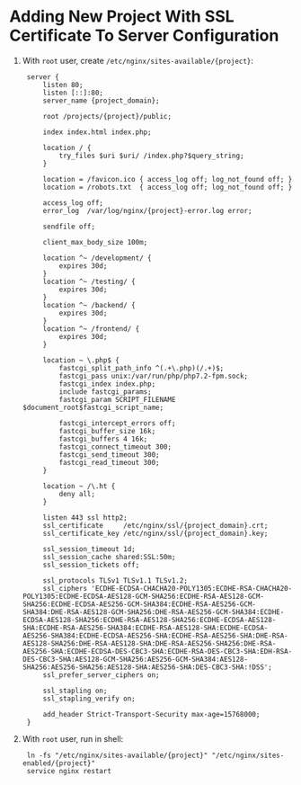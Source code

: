 # Adding New Project With SSL Certificate To Server Configuration #

1. With `root` user, create `/etc/nginx/sites-available/{project}`:

		server {
			listen 80;
			listen [::]:80;
		    server_name {project_domain};
		
			root /projects/{project}/public;
		
			index index.html index.php;
		
		    location / {
		        try_files $uri $uri/ /index.php?$query_string;
		    }
		
		    location = /favicon.ico { access_log off; log_not_found off; }
		    location = /robots.txt  { access_log off; log_not_found off; }
		
		    access_log off;
		    error_log  /var/log/nginx/{project}-error.log error;
		
		    sendfile off;
		
		    client_max_body_size 100m;
		
		    location ^~ /development/ {
		        expires 30d;
		    }
		    location ^~ /testing/ {
		        expires 30d;
		    }
		    location ^~ /backend/ {
		        expires 30d;
		    }
		    location ^~ /frontend/ {
		        expires 30d;
		    }
		
			location ~ \.php$ {
		        fastcgi_split_path_info ^(.+\.php)(/.+)$;
		        fastcgi_pass unix:/var/run/php/php7.2-fpm.sock;
		        fastcgi_index index.php;
		        include fastcgi_params;
		        fastcgi_param SCRIPT_FILENAME $document_root$fastcgi_script_name;
		
		        fastcgi_intercept_errors off;
		        fastcgi_buffer_size 16k;
		        fastcgi_buffers 4 16k;
		        fastcgi_connect_timeout 300;
		        fastcgi_send_timeout 300;
		        fastcgi_read_timeout 300;
		    }
		
		    location ~ /\.ht {
		        deny all;
		    }
		
		    listen 443 ssl http2;
		    ssl_certificate     /etc/nginx/ssl/{project_domain}.crt;
		    ssl_certificate_key /etc/nginx/ssl/{project_domain}.key;
		
		    ssl_session_timeout 1d;
		    ssl_session_cache shared:SSL:50m;
		    ssl_session_tickets off;
		
		    ssl_protocols TLSv1 TLSv1.1 TLSv1.2;
		    ssl_ciphers 'ECDHE-ECDSA-CHACHA20-POLY1305:ECDHE-RSA-CHACHA20-POLY1305:ECDHE-ECDSA-AES128-GCM-SHA256:ECDHE-RSA-AES128-GCM-SHA256:ECDHE-ECDSA-AES256-GCM-SHA384:ECDHE-RSA-AES256-GCM-SHA384:DHE-RSA-AES128-GCM-SHA256:DHE-RSA-AES256-GCM-SHA384:ECDHE-ECDSA-AES128-SHA256:ECDHE-RSA-AES128-SHA256:ECDHE-ECDSA-AES128-SHA:ECDHE-RSA-AES256-SHA384:ECDHE-RSA-AES128-SHA:ECDHE-ECDSA-AES256-SHA384:ECDHE-ECDSA-AES256-SHA:ECDHE-RSA-AES256-SHA:DHE-RSA-AES128-SHA256:DHE-RSA-AES128-SHA:DHE-RSA-AES256-SHA256:DHE-RSA-AES256-SHA:ECDHE-ECDSA-DES-CBC3-SHA:ECDHE-RSA-DES-CBC3-SHA:EDH-RSA-DES-CBC3-SHA:AES128-GCM-SHA256:AES256-GCM-SHA384:AES128-SHA256:AES256-SHA256:AES128-SHA:AES256-SHA:DES-CBC3-SHA:!DSS';
		    ssl_prefer_server_ciphers on;
		
		    ssl_stapling on;
		    ssl_stapling_verify on;
		
		    add_header Strict-Transport-Security max-age=15768000;
		}
	
2. With `root` user, run in shell:

	    ln -fs "/etc/nginx/sites-available/{project}" "/etc/nginx/sites-enabled/{project}"
	    service nginx restart
 
	
